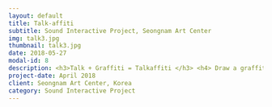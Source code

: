 ```yaml
---
layout: default
title: Talk-affiti
subtitle: Sound Interactive Project, Seongnam Art Center
img: talk3.jpg
thumbnail: talk3.jpg
date: 2018-05-27
modal-id: 8
description: <h3>Talk + Graffiti = Talkaffiti </h3> <h4> Draw a graffiti with your voice.</h4> <br> <h4>The procedure =</h4><b> <li>A person speaks at a microphone. <li> A computer analyzes the FREQUENCY and the AMPLITUDE of the voice. <li> The computer translates the frequency and the amplitude of the voice into different COLOR and SIZE of a brush.</b></li><br> <p>  <div class="embed-responsive embed-responsive-16by9"><iframe src="https://www.youtube.com/embed/uR2GR7LTV10?rel=0" frameborder="0" allow="autoplay; encrypted-media" allowfullscreen></iframe></div></p> <p>--------------------------------------------------------------------------------<br><b>Making Process</b><br>Programming colors to change as the frequency and amplitude of voice change.<br> --------------------------------------------------------------------------------<br>  <br> <p>  <div class="embed-responsive embed-responsive-16by9">  <iframe src="https://player.vimeo.com/video/291437047" frameborder="0" webkitallowfullscreen mozallowfullscreen allowfullscreen> </iframe></div><br></p> <br> ------------------------------------------------------------------------------------------------<br><b>Installation video</b> <br>------------------------------------------------------------------------------------------------<p> <div class="embed-responsive embed-responsive-16by9"><iframe src="https://player.vimeo.com/video/291437417" frameborder="0" webkitallowfullscreen mozallowfullscreen allowfullscreen> </iframe></div></p>
project-date: April 2018
client: Seongnam Art Center, Korea
category: Sound Interactive Project
---
```

